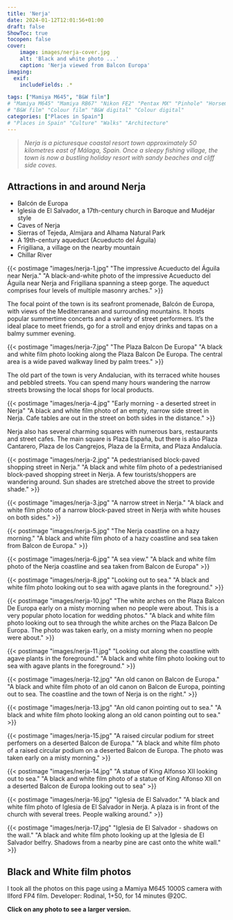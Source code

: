 ```yaml
---
title: 'Nerja'
date: 2024-01-12T12:01:56+01:00
draft: false
ShowToc: true
tocopen: false
cover:
    image: images/nerja-cover.jpg
    alt: 'Black and white photo ...'
    caption: 'Nerja viewed from Balcon Europa'
imaging:
  exif:
    includeFields: .*

tags: ["Mamiya M645", "B&W film"]
# "Mamiya M645" "Mamiya RB67" "Nikon FE2" "Pentax MX" "Pinhole" "Horseman VH-R" "Zeis Ikon Ikoflex"
# "B&W film" "Colour film" "B&W digital" "Colour digital"
categories: ["Places in Spain"]
# "Places in Spain" "Culture" "Walks" "Architecture"
---
```

> *Nerja is a picturesque coastal resort town approximately 50 kilometres east of Málaga, Spain. Once a sleepy fishing village, the town is now a bustling holiday resort with sandy beaches and cliff side coves.*
## Attractions in and around Nerja
- Balcón de Europa
- Iglesia de El Salvador, a 17th-century church in Baroque and Mudéjar style
- Caves of Nerja
- Sierras of Tejeda, Almijara and Alhama Natural Park
- A 19th-century aqueduct (Acueducto del Águila)
- Frigiliana, a village on the nearby mountain
- Chillar River

{{< postimage "images/nerja-1.jpg" 
"The impressive Acueducto del Águila near Nerja." 
"A black-and-white photo of the impressive Acueducto del Águila near Nerja and Frigiliana spanning a steep gorge. The aqueduct comprises four levels of multiple masonry arches." >}}

The focal point of the town is its seafront promenade, Balcón de Europa, with views of the Mediterranean and surrounding mountains. It hosts popular summertime concerts and a variety of street performers. It’s the ideal place to meet friends, go for a stroll and enjoy drinks and tapas on a balmy summer evening.

{{< postimage "images/nerja-7.jpg" 
"The Plaza Balcon De Europa" 
"A black and white film photo looking along the Plaza Balcon De Europa. The central area is a wide paved walkway lined by palm trees." >}}

The old part of the town is very Andalucian, with its terraced white houses and pebbled streets. You can spend many hours wandering the narrow streets browsing the local shops for local products.

{{< postimage "images/nerja-4.jpg" 
"Early morning - a deserted street in Nerja" 
"A black and white film photo of an empty, narrow side street in Nerja. Cafe tables are out in the street on both sides in the distance." >}}

Nerja also has several charming squares with numerous bars, restaurants and street cafes. The main square is Plaza España, but there is also Plaza Cantarero, Plaza de los Cangrejos, Plaza de la Ermita, and Plaza Andalucía.

{{< postimage "images/nerja-2.jpg" "A pedestrianised block-paved shopping street in Nerja." "A black and white film photo of a pedestrianised block-paved shopping street in Nerja. A few tourists/shoppers are wandering around. Sun shades are stretched above the street to provide shade." >}}

{{< postimage "images/nerja-3.jpg" "A narrow street in Nerja." "A black and white film photo of a narrow block-paved street in Nerja with white houses on both sides." >}}

{{< postimage "images/nerja-5.jpg" "The Nerja coastline on a hazy morning." "A black and white film photo of a hazy coastline and sea taken from Balcon de Europa." >}}

{{< postimage "images/nerja-6.jpg" "A sea view." "A black and white film photo of the Nerja coastline and sea taken from Balcon de Europa" >}}

{{< postimage "images/nerja-8.jpg" "Looking out to sea." "A black and white film photo looking out to sea with agave plants in the foreground." >}}

{{< postimage "images/nerja-10.jpg" "The white arches on the Plaza Balcon De Europa early on a misty morning when no people were about. This is a very popular photo location for wedding photos." "A black and white film photo looking out to sea through the white arches on the Plaza Balcon De Europa. The photo was taken early, on a misty morning when no people were about." >}}

{{< postimage "images/nerja-11.jpg" "Looking out along the coastline with agave plants in the foreground." "A black and white film photo looking out to sea with agave plants in the foreground." >}}

{{< postimage "images/nerja-12.jpg" "An old canon on Balcon de Europa." "A black and white film photo of an old canon on Balcon de Europa, pointing out to sea. The coastline and the town of Nerja is on the right." >}}

{{< postimage "images/nerja-13.jpg" 
"An old canon pointing out to sea." 
"A black and white film photo looking along an old canon pointing out to sea." >}}

{{< postimage "images/nerja-15.jpg" 
"A raised circular podium for street perfomers on a deserted Balcon de Europa." 
"A black and white film photo of a raised circular podium on a deserted Balcon de Europa. The photo was taken early on a misty morning." >}}

{{< postimage "images/nerja-14.jpg" 
"A statue of King Alfonso XII looking out to sea." 
"A black and white film photo of a statue of King Alfonso XII on a deserted Balcon de Europa looking out to sea" >}}

{{< postimage "images/nerja-16.jpg" 
"Iglesia de El Salvador." 
"A black and white film photo of Iglesia de El Salvador in Nerja. A plaza is in front of the church with several trees. People walking around." >}}

{{< postimage "images/nerja-17.jpg" 
"Iglesia de El Salvador - shadows on the wall." 
"A black and white film photo looking up at the Iglesia de El Salvador belfry. Shadows from a nearby pine are cast onto the white wall." >}}


## Black and White film photos

I took all the photos on this page using a Mamiya M645 1000S camera with Ilford FP4 film. Developer: Rodinal, 1+50, for 14 minutes @20C.

**Click on any photo to see a larger version.**